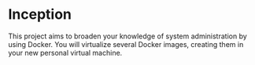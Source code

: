 # Inception
This project aims to broaden your knowledge of system administration by using Docker.
You will virtualize several Docker images, creating them in your new personal virtual machine.
